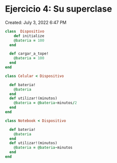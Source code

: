 # Ejercicio 4: Su superclase

Created: July 3, 2022 6:47 PM

```ruby
class  Dispositivo
    def initialize
    @bateria = 100
  end

  def cargar_a_tope!
    @bateria = 100
  end
end

class Celular < Dispositivo

  def bateria!
    @bateria
  end
  def utilizar!(minutos)
    @bateria = @bateria-minutos/2
  end
end

class Notebook < Dispositivo

  def bateria!
    @bateria
  end
  def utilizar!(minutos)
    @bateria = @bateria-minutos
  end
end
```